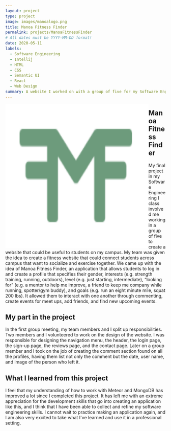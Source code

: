 ```yaml
---
layout: project
type: project
image: images/manoalogo.png
title: Manoa Fitness Finder
permalink: projects/ManoaFitnessFinder
# All dates must be YYYY-MM-DD format!
date: 2020-05-11
labels:
  - Software Engineering
  - Intellij
  - HTML
  - CSS
  - Semantic UI
  - React
  - Web Design
summary: A website I worked on with a group of five for my Software Engineering I class.
---
```


<img class="ui image" align="left" src="../images/manoalogo.png" height="450" width="450" >

## Manoa Fitness Finder

My final project in my Software Engineering I class involved me working in a group of five to create a website that could be useful to students on my campus. My team was given the idea to create a fitness website that could connect students across campus that want to socialize and exercise together. We came up with the idea of Manoa Fitness Finder, an application that allows students to log in and create a profile that specifies their gender, interests (e.g. strength training, running, outdoors), level (e.g. just starting, intermediate), “looking for” (e.g. a mentor to help me improve, a friend to keep me company while running, spotter/gym buddy), and goals (e.g. run an eight minute mile, squat 200 lbs). It allowed them to interact with one another through commenting, create events for meet ups, add friends, and find new upcoming events. 

## My part in the project

In the first group meeting, my team members and I split up responsibilities. Two members and I volunteered to work on the design of the website. I was responsible for designing the navigation menu, the header, the login page, the sign-up page, the reviews page, and the contact page. Later on a group member and I took on the job of creating the comment section found on all the profiles, having them list not only the comment but the date, user name, and image of the person who left it.

## What I learned from this project

I feel that my understanding of how to work with Meteor and MongoDB has improved a lot since I completed this project. It has left me with an extreme appreciation for the development skills that go into creating an application like this, and I think that I have been able to collect and refine my software engineering skills. I cannot wait to practice making an application again, and I am also very excited to take what I've learned and use it in a professional setting. 